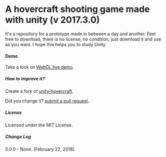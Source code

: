 # A hovercraft shooting game made with unity (v 2017.3.0) #

It's a repository for a prototype made in between a day and another. Feel free to download, there is no license, no condition, just download it and use as you want. I hope this helps you to study Unity.

#### Demo

Take a look on [WebGL live demo]().

##### How to improve it?

Create a fork of [unity-hovercraft](https://github.com/joaokucera/unity-hovercraft/fork). 

Did you change it? [submit a pull request](https://github.com/joaokucera/unity-hovercraft/pull/new/master).

##### License

Licensed under the MIT License.

##### Change Log

0.0.0 - None. (February 22, 2018).
